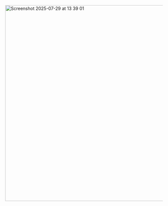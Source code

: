 <img width="607" height="627" alt="Screenshot 2025-07-29 at 13 39 01" src="https://github.com/user-attachments/assets/ba2d44ae-2cc5-4f1a-b414-41caadc0bdd6" />

